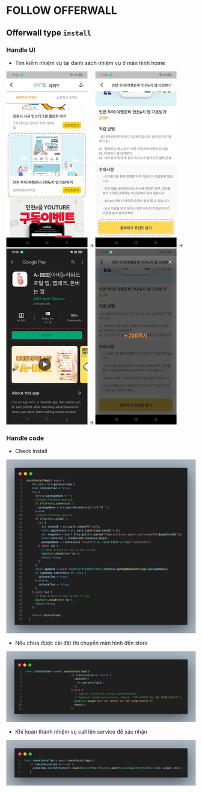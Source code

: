 # FOLLOW OFFERWALL

## Offerwall type `install`

### Handle UI

- Tìm kiếm nhiệm vụ tại danh sách nhiệm vụ ở màn hình home
  
![Alt text](./image_offerwall/install/image1.jpg) -> ![Alt text](./image_offerwall/install/image2.jpg)  -> ![Alt text](./image_offerwall/install/image3.jpg) -> ![Alt text](./image_offerwall/install/image4.jpg)

### Handle code

- Check install

![Alt text](./image_offerwall/install/image_code1.jpg)

- Nếu chưa được cài đặt thì chuyển màn hình đến store 

![Alt text](./image_offerwall/install/image_code3.jpg)


- Khi hoàn thành nhiệm vụ call lên service để xác nhận

![Alt text](./image_offerwall/install/image_code2.jpg)
